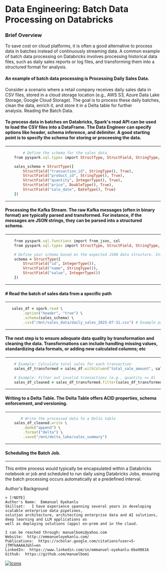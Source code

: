 # Data Engineering: Batch Data Processing on Databricks

### Brief Overview

To save cost on cloud platforms, it is often a good alternative to process data in batches instead of continuously streaming data. A common example of batch data processing on Databricks involves processing historical data files, such as daily sales reports or log files, and transforming them into a structured format for analysis.

#### An example of batch data processing is Processing Daily Sales Data.
Consider a scenario where a retail company receives daily sales data in CSV files, stored in a cloud storage location (e.g., AWS S3, Azure Data Lake Storage, Google Cloud Storage). The goal is to process these daily batches, clean the data, enrich it, and store it in a Delta table for further analysis. Reading the Batch Data.

#### To process data in batches on Databricks,  Spark's read API can be used to load the CSV files into a DataFrame. The Data Engineer can specify options like header, schema inference, and delimiter. A good starting point is to specify the schema for storing or proceesing the data. 
---
```ruby
        # Define the schema for the sales data
    from pyspark.sql.types import StructType, StructField, StringType, IntegerType, DoubleType, DateType

    sales_schema = StructType([
        StructField("transaction_id", StringType(), True),
        StructField("product_id", StringType(), True),
        StructField("quantity", IntegerType(), True),
        StructField("price", DoubleType(), True),
        StructField("sale_date", DateType(), True)
    ])
```
---

#### Processing the Kafka Stream. The raw Kafka messages (often in binary format) are typically parsed and transformed. For instance, if the messages are JSON strings, they can be parsed into a structured schema.
---
```ruby
    from pyspark.sql.functions import from_json, col
    from pyspark.sql.types import StructType, StructField, StringType, IntegerType

    # Define your schema based on the expected JSON data structure. Inferschema is not used in this instance.
    schema = StructType([
        StructField("id", IntegerType()),
        StructField("name", StringType()),
        StructField("value", IntegerType())
    ])
```
---

####   # Read the batch of sales data from a specific path
---
```ruby
   sales_df = spark.read \
        .option("header", "true") \
        .schema(sales_schema) \
        .csv("/mnt/sales_data/daily_sales_2025-07-31.csv") # Example path for a daily batch
```
---

#### The next step is to ensure adequate data quality by transformation and cleaning the data. Transformations can include handling missing values, standardizing data formats, or adding new calculated columns; etc
---
```ruby
    # Example: Calculate total sales for each transaction
    sales_df_transformed = sales_df.withColumn("total_sale_amount", sales_df["quantity"] * sales_df["price"])

    # Example: Filter out invalid transactions (e.g., quantity <= 0)
    sales_df_cleaned = sales_df_transformed.filter(sales_df_transformed["quantity"] > 0)

```
---

#### Writing to a Delta Table. The Delta Table offers ACID properties, schema enforcement, and versioning.
---
```ruby
       # Write the processed data to a Delta table
    sales_df_cleaned.write \
        .mode("append") \
        .format("delta") \
        .save("/mnt/delta_lake/sales_summary")

```
---

#### Scheduling the Batch Job.
---
This entire process would typically be encapsulated within a Databricks notebook or job and scheduled to run daily using Databricks Jobs, ensuring the batch processing occurs automatically at a predefined interval.

Author's Background

```
> [!NOTE]
Author's Name:  Emmanuel Oyekanlu
Skillset:   I have experience spanning several years in developing scalable enterprise data pipelines,
solution architecture, architecting enterprise data and AI solutions, deep learning and LLM applications as
well as deploying solutions (apps) on-prem and in the cloud.

I can be reached through: manuelbomi@yahoo.com
Website:  http://emmanueloyekanlu.com/
Publications:  https://scholar.google.com/citations?user=S-jTMfkAAAAJ&hl=en
LinkedIn:  https://www.linkedin.com/in/emmanuel-oyekanlu-6ba98616
Github:  https://github.com/manuelbomi

```

[![Icons](https://skillicons.dev/icons?i=aws,azure,gcp,scala,mongodb,redis,cassandra,kafka,anaconda,matlab,nodejs,django,py,c,anaconda,git,github,mysql,docker,kubernetes&theme=dark)](https://skillicons.dev)







